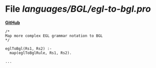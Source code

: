 # File _languages/BGL/egl-to-bgl.pro_
**[GitHub](https://github.com/softlang/yas/blob/master/languages/BGL/egl-to-bgl.pro)**
```
/*
Map more complex EGL grammar notation to BGL
*/

eglToBgl(Rs1, Rs2) :-
  map(eglToBglRule, Rs1, Rs2).

...
```
